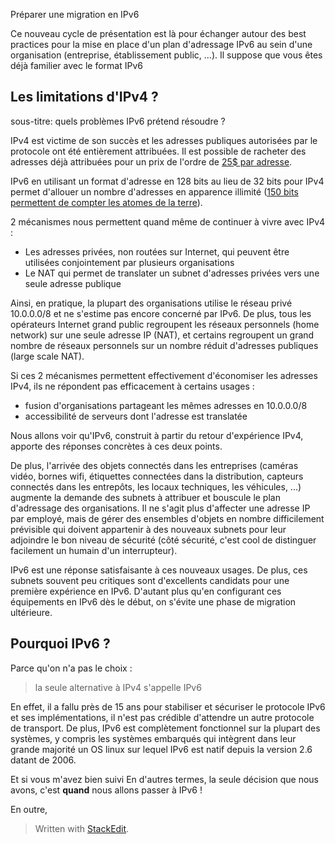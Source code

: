 
Préparer une migration en IPv6

Ce nouveau cycle de présentation est là pour échanger autour des best practices pour la mise en place d'un plan d'adressage IPv6 au sein d'une organisation (entreprise, établissement public, ...). Il suppose que vous êtes déjà familier avec le format IPv6

## Les limitations d'IPv4 ?
sous-titre: quels problèmes IPv6 prétend résoudre ?

IPv4 est victime de son succès et les adresses publiques autorisées par le protocole ont été entièrement attribuées. Il est possible de racheter des adresses déjà attribuées pour un prix de l'ordre de [25$ par adresse](https://auctions.ipv4.global/).

IPv6 en utilisant un format d'adresse en 128 bits au lieu de 32 bits pour IPv4 permet d'allouer un nombre d'adresses en apparence illimité ([150 bits permettent de compter les atomes de la terre](https://fr.wikipedia.org/wiki/Ordres_de_grandeur_de_nombres#1039_%C3%A0_10100)). 

2 mécanismes nous permettent quand même de continuer à vivre avec IPv4 :
 - Les adresses privées, non routées sur Internet,  qui peuvent être utilisées conjointement  par plusieurs organisations 
 - Le NAT qui permet de translater un subnet d'adresses privées vers une seule adresse publique 
  
Ainsi, en pratique, la plupart des organisations utilise le réseau privé 10.0.0.0/8 et ne s'estime pas encore concerné par  IPv6. De plus, tous les opérateurs Internet grand public regroupent les réseaux personnels (home network) sur une seule adresse IP (NAT), et certains regroupent un grand nombre de réseaux personnels sur un nombre réduit d'adresses publiques (large scale NAT). 

Si ces 2 mécanismes permettent effectivement d'économiser les adresses IPv4, ils ne répondent pas efficacement à certains usages :
- fusion d'organisations partageant les mêmes adresses en 10.0.0.0/8
- accessibilité de serveurs dont l'adresse est translatée

Nous allons voir qu'IPv6, construit à partir  du retour d'expérience IPv4, apporte des réponses concrètes à ces deux points.

De plus, l'arrivée des objets connectés dans les entreprises (caméras vidéo, bornes wifi, étiquettes connectées dans la distribution, capteurs connectés dans les entrepôts, les locaux techniques, les véhicules, ...) augmente la demande des subnets à attribuer et bouscule le plan d'adressage des organisations. 
Il ne s'agit plus d'affecter une adresse IP par employé, mais de gérer des ensembles d'objets en nombre difficilement prévisible qui doivent appartenir à des nouveaux subnets pour leur adjoindre le bon niveau de sécurité (côté sécurité, c'est cool  de distinguer facilement un humain d'un interrupteur).

IPv6 est une réponse satisfaisante à ces nouveaux usages. De plus, ces subnets souvent peu critiques sont d'excellents candidats pour une première expérience en IPv6. D'autant plus qu'en configurant ces équipements en IPv6 dès le début, on s'évite une phase de migration ultérieure. 


## Pourquoi IPv6 ?

Parce qu'on n'a pas le choix : 

> la seule alternative à IPv4 s'appelle IPv6


En effet, il a fallu près de 15 ans pour stabiliser et sécuriser le protocole IPv6 et ses implémentations, il n'est pas crédible d'attendre un autre protocole de transport. 
De plus,  IPv6 est complètement fonctionnel sur la plupart des systèmes, y compris les systèmes embarqués qui intègrent dans leur grande majorité un OS linux sur lequel IPv6 est natif depuis la version 2.6 datant de 2006. 


Et si vous m'avez bien suivi 
En d'autres termes, la seule décision que nous avons, c'est **quand** nous allons passer à IPv6 ! 

En outre, 




 


> Written with [StackEdit](https://stackedit.io/).
<!--stackedit_data:
eyJoaXN0b3J5IjpbLTMzNTk2Nzk1MSwtMTE0NjQwNzEzOSwtMT
IyNDY4MzMwOSwtMTkwMDQ1MzczNCw3ODgzMTcyOTgsLTE2MDk0
MjkxMjEsLTEzNTAxNjk5OTIsLTEzNjI5ODY0MzcsLTM2ODgyMD
E0Miw3MDUyNDcwMTIsNjI5MjQyOTM3LDEwMjUzNTc0ODQsMTM5
NTc0MzExN119
-->